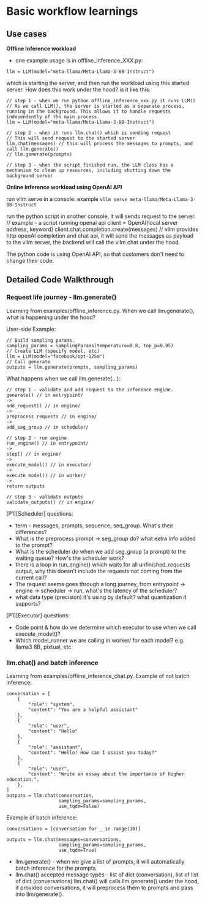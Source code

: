 # Basic workflow learnings

## Use cases

**Offline Inference workload**
- one example usage is in offline_inference_XXX.py:
```
llm = LLM(model="meta-llama/Meta-Llama-3-8B-Instruct")
```
which is starting the server, and then run the workload using this started server. How does this work under the hood?
is it like this:
```
// step 1 - when we run python offline_inference_xxx.py it runs LLM()
// As we call LLM(), the server is started as a separate process, running in the background. This allows it to handle requests independently of the main process.
llm = LLM(model="meta-llama/Meta-Llama-3-8B-Instruct")

// step 2 - when it runs llm.chat() which is sending request
// This will send request to the started server
llm.chat(messages) // this will process the messages to prompts, and call llm.generate()
// llm.generate(prompts)

// step 3 - when the script finished run, the LLM class has a mechanism to clean up resources, including shutting down the background server
```


**Online Inference workload using OpenAI API**

run vllm serve in a console:
example `vllm serve meta-llama/Meta-Llama-3-8B-Instruct`

run the python script in another console, it will sends request to the server.
// example - a script running openai api
client = OpenAI(local server address, keyword)
client.chat.completion.create(messages) // vllm provides http openAI completion and chat api, it will send the messages as payload to the vllm server, the backend will call the vllm.chat under the hood.

The python code is using OpenAI API, so that customers don't need to change their code.


## Detailed Code Walkthrough

### Request life journey - llm.generate()
Learning from examples/offline_inference.py.
When we call llm.generate(), what is happening under the hood?

User-side Example:
```
// Build sampling params.
sampling_params = SamplingParams(temperature=0.8, top_p=0.95)
// Create LLM (specify model, etc)
llm = LLM(model="facebook/opt-125m")
// Call generate
outputs = llm.generate(prompts, sampling_params)
```

What happens when we call llm.generate(...):
```
// step 1 - validate and add request to the inference engine.
generate() // in entrypoint/
->
add_request() // in engine/
->
preprocess requests // in engine/
-> 
add_seg_group // in scheduler/

// step 2 - run engine
run_engine() // in entrypoint/
->
step() // in engine/
-> 
execute_model() // in executor/ 
->
execute_model() // in worker/
-> 
return outputs

// step 3 - validate outputs
validate_outputs() // in engine/
```

[P1][Scheduler] questions:
- term - messages, prompts, sequence, seq_group. What's their differences?
- What is the preprocess prompt -> seg_group do? what extra info added to the prompt?
- What is the scheduler do when we add seg_group (a prompt) to the waiting queue? How's the scheduler work?
- there is a loop in run_engine() which waits for all unfinished_requests output, why this doesn't include the requests not coming from the current call?
- The request seems goes through a long journey, from entrypoint -> engine -> scheduler -> run, what's the latency of the scheduler?
- what data type (precision) it's using by default? what quantization it supports?

[P1][Executor] questions:
- Code point & how do we determine which executor to use when we call execute_model()?
- Which model_runner we are calling in worker/ for each model? e.g. llama3 8B, pixtual, etc

### llm.chat() and batch inference
Learning from examples/offline_inference_chat.py.
Example of not batch inference:
```
conversation = [
    {
        "role": "system",
        "content": "You are a helpful assistant"
    },
    {
        "role": "user",
        "content": "Hello"
    },
    {
        "role": "assistant",
        "content": "Hello! How can I assist you today?"
    },
    {
        "role": "user",
        "content": "Write an essay about the importance of higher education.",
    },
]
outputs = llm.chat(conversation,
                   sampling_params=sampling_params,
                   use_tqdm=False)
```

Example of batch inference: 
```
conversations = [conversation for _ in range(10)]

outputs = llm.chat(messages=conversations,
                   sampling_params=sampling_params,
                   use_tqdm=True)
```

- llm.generate() - when we give a list of prompts, it will automatically batch inference for the prompts
- llm.chat() accepted message types - list of dict (conversation), list of list of dict (conversations)
  llm.chat() will calls llm.generate() under the hood, if provided conversations, it will preprocess them to prompts and pass into llm/generate().



